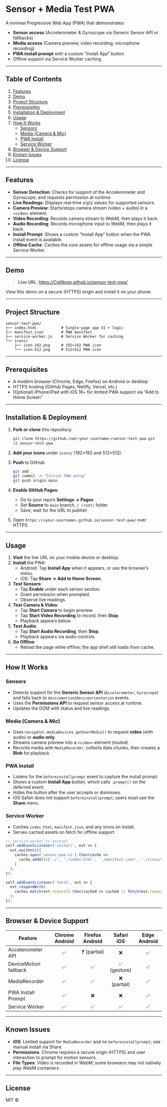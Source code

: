 # Sensor + Media Test PWA

A minimal Progressive Web App (PWA) that demonstrates:

- **Sensor access** (Accelerometer & Gyroscope via Generic Sensor API or fallbacks)
- **Media access** (Camera preview, video recording, microphone recording)
- **PWA install prompt** with a custom “Install App” button
- Offline support via Service Worker caching

---

## Table of Contents

1. [Features](#features)
2. [Demo](#demo)
3. [Project Structure](#project-structure)
4. [Prerequisites](#prerequisites)
5. [Installation & Deployment](#installation--deployment)
6. [Usage](#usage)
7. [How It Works](#how-it-works)
   - [Sensors](#sensors)
   - [Media (Camera & Mic)](#media-camera--mic)
   - [PWA Install](#pwa-install)
   - [Service Worker](#service-worker)
8. [Browser & Device Support](#browser--device-support)
9. [Known Issues](#known-issues)
10. [License](#license)

---

## Features

- **Sensor Detection**: Checks for support of the Accelerometer and Gyroscope, and requests permission at runtime.
- **Live Readings**: Displays real‑time x/y/z values for supported sensors.
- **Camera Preview**: Starts/stops camera stream (video + audio) in a `<video>` element.
- **Video Recording**: Records camera stream to WebM, then plays it back.
- **Audio Recording**: Records microphone input to WebM, then plays it back.
- **Install Prompt**: Shows a custom “Install App” button when the PWA install event is available.
- **Offline Cache**: Caches the core assets for offline usage via a simple Service Worker.

---

## Demo

> **Live URL**: https://CptNope.github.io/sensor-test-pwa/

View this demo on a secure (HTTPS) origin and install it on your phone.

---

## Project Structure

```
sensor-test-pwa/
├── index.html           # Single-page app UI + logic
├── manifest.json        # PWA manifest
├── service-worker.js    # Service Worker for caching
└── icons/
    ├── icon-192.png     # 192×192 PWA icon
    └── icon-512.png     # 512×512 PWA icon
```

---

## Prerequisites

- A modern browser (Chrome, Edge, Firefox) on Android or desktop
- HTTPS hosting (GitHub Pages, Netlify, Vercel, etc.)
- (Optional) iPhone/iPad with iOS 16+ for limited PWA support via “Add to Home Screen”

---

## Installation & Deployment

1. **Fork or clone** this repository:
   ```bash
   git clone https://github.com/<your-username>/sensor-test-pwa.git
   cd sensor-test-pwa
   ```

2. **Add your icons** under `icons/` (192×192 and 512×512).

3. **Push** to GitHub:
   ```bash
   git add .
   git commit -m "Initial PWA setup"
   git push origin main
   ```

4. **Enable GitHub Pages**:
   - Go to your repo’s **Settings → Pages**
   - Set **Source** to `main` branch, `/ (root)` folder
   - Save; wait for the URL to publish

5. Open `https://<your-username>.github.io/sensor-test-pwa/` over HTTPS.

---

## Usage

1. **Visit** the live URL on your mobile device or desktop.
2. **Install** the PWA:
   - Android: Tap **Install App** when it appears, or use the browser’s menu.
   - iOS: Tap **Share → Add to Home Screen**.
3. **Test Sensors**:
   - Tap **Enable** under each sensor section.
   - Grant permission when prompted.
   - Observe live readings.
4. **Test Camera & Video**:
   - Tap **Start Camera** to begin preview.
   - Tap **Start Video Recording** to record, then **Stop**.
   - Playback appears below.
5. **Test Audio**:
   - Tap **Start Audio Recording**, then **Stop**.
   - Playback appears via audio controls.
6. **Go Offline**:
   - Reload the page while offline; the app shell still loads from cache.

---

## How It Works

### Sensors

- Detects support for the **Generic Sensor API** (`Accelerometer`, `Gyroscope`) and falls back to `devicemotion`/`deviceorientation` events.
- Uses the **Permissions API** to request sensor access at runtime.
- Updates the DOM with status and live readings.

### Media (Camera & Mic)

- Uses `navigator.mediaDevices.getUserMedia()` to request **video** (with audio) or **audio only**.
- Streams camera preview into a `<video>` element (muted).
- Records media with `MediaRecorder`, collects data chunks, then creates a **Blob** for playback.

### PWA Install

- Listens for the `beforeinstallprompt` event to capture the install prompt.
- Shows a custom **Install App** button, which calls `.prompt()` on the deferred event.
- Hides the button after the user accepts or dismisses.
- iOS Safari does not support `beforeinstallprompt`; users must use the **Share** menu.

### Service Worker

- Caches `index.html`, `manifest.json`, and any icons on install.
- Serves cached assets on fetch for offline support.

```js
// service-worker.js excerpt
self.addEventListener('install', evt => {
  evt.waitUntil(
    caches.open('sensor-pwa-v1').then(cache =>
      cache.addAll(['./', './index.html', './manifest.json', './icons/icon-192.png', './icons/icon-512.png'])
    )
  );
});

self.addEventListener('fetch', evt => {
  evt.respondWith(
    caches.match(evt.request).then(cached => cached || fetch(evt.request))
  );
});
```

---

## Browser & Device Support

| Feature              | Chrome Android | Firefox Android | Safari iOS | Edge Android |
|----------------------|:--------------:|:---------------:|:----------:|:------------:|
| Accelerometer API    | ✅             | ❓ (partial)     | ❌         | ✅           |
| DeviceMotion fallback| ✅             | ✅              | ✅ (gesture) | ✅         |
| MediaRecorder        | ✅             | ✅              | ❌ (partial) | ✅          |
| PWA Install Prompt   | ✅             | ❌              | ❌         | ✅           |
| Service Worker       | ✅             | ✅              | ✅         | ✅           |

---

## Known Issues

- **iOS**: Limited support for `MediaRecorder` and no `beforeinstallprompt`; use manual install via Share.
- **Permissions**: Chrome requires a secure origin (HTTPS) and user interaction to prompt for motion sensors.
- **File Types**: Video is recorded in WebM; some browsers may not natively play WebM containers.

---

## License

MIT © <Your Name>
